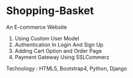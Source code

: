 # Shopping-Basket
 An E-commerce Website
1. Using Custom User Model
2. Authentication In Login And Sign Up
3. Adding Cart Option and Order Page
4. Payment Gateway Using SSLCommerz

Technology : HTML5, Bootstrap4, Python, Django
